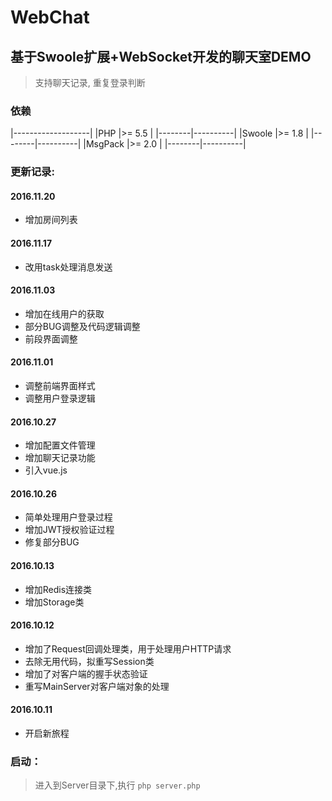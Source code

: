 # WebChat
## 基于Swoole扩展+WebSocket开发的聊天室DEMO
> 支持聊天记录, 重复登录判断

### 依赖
|-------------------|
|PHP     |>= 5.5    |
|--------|----------|
|Swoole  |>= 1.8    |
|--------|----------|
|MsgPack |>= 2.0    |
|--------|----------|

### 更新记录:
#### 2016.11.20

* 增加房间列表

#### 2016.11.17

* 改用task处理消息发送

#### 2016.11.03

* 增加在线用户的获取
* 部分BUG调整及代码逻辑调整
* 前段界面调整

#### 2016.11.01

* 调整前端界面样式
* 调整用户登录逻辑

#### 2016.10.27

* 增加配置文件管理
* 增加聊天记录功能
* 引入vue.js

#### 2016.10.26

* 简单处理用户登录过程
* 增加JWT授权验证过程
* 修复部分BUG

#### 2016.10.13

* 增加Redis连接类
* 增加Storage类

#### 2016.10.12

* 增加了Request回调处理类，用于处理用户HTTP请求
* 去除无用代码，拟重写Session类
* 增加了对客户端的握手状态验证
* 重写MainServer对客户端对象的处理

#### 2016.10.11

* 开启新旅程

### 启动：
> 进入到Server目录下,执行 `php server.php`
